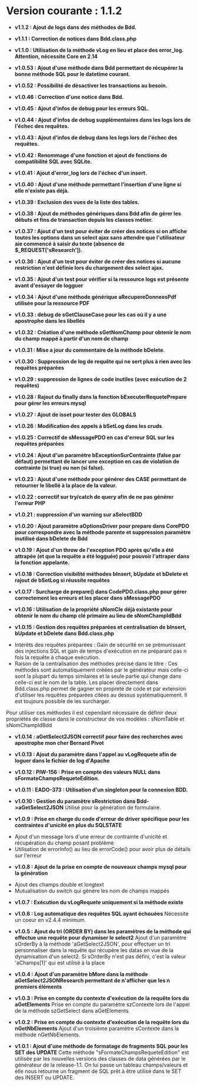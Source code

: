 # Version courante : 1.1.2

* **v1.1.2 : Ajout de logs dans des méthodes de Bdd.**

* **v1.1.1 : Correction de notices dans Bdd.class.php**

* **v1.1.0 : Utilisation de la méthode vLog en lieu et place des error_log. Attention, nécessite Core en 2.14**

* **v1.0.53 : Ajout d'une méthode dans Bdd permettant de récupérer la bonne méthode SQL pour le datetime courant.**

* **v1.0.52 : Possibilité de désactiver les transactions au besoin.**

* **v1.0.46 : Correction d'une notice dans Bdd.**

* **v1.0.45 : Ajout d'infos de debug pour les erreurs SQL.**

* **v1.0.44 : Ajout d'infos de debug supplémentaires dans les logs lors de l'échec des requêtes.**

* **v1.0.43 : Ajout d'infos de debug dans les logs lors de l'échec des requêtes.**

* **v1.0.42 : Renommage d'une fonction et ajout de fonctions de compatibilité SQL avec SQLite.**

* **v1.0.41 : Ajout d'error_log lors de l'échec d'un insert.**

* **v1.0.40 : Ajout d'une méthode permettant l'insertion d'une ligne si elle n'existe pas déjà.**

* **v1.0.39 : Exclusion des vues de la liste des tables.**

* **v1.0.38 : Ajout de méthodes génériques dans Bdd afin de gérer les débuts et fins de transaction depuis les classes métier.**

* **v1.0.37 : Ajout d'un test pour éviter de créer des notices si on affiche toutes les options dans un select ajax sans attendre que l'utilisateur aie commencé à saisir du texte (absence de $_REQUEST['sResearch']).**

* **v1.0.36 : Ajout d'un test pour éviter de créer des notices si aucune restriction n'est définie lors du chargement des select ajax.** 

* **v1.0.35 : Ajout d'un test pour vérifier si la ressource logs est présente avant d'essayer de logguer** 

* **v1.0.34 : Ajout d'une méthode générique aRecupereDonneesPdf utilisée pour la ressource PDF** 

* **v1.0.33 : debug de sGetClauseCase pour les cas où il y a une apostrophe dans les libellés** 

* **v1.0.32 : Création d'une méthode sGetNomChamp pour obtenir le nom du champ mappé à partir d'un nom de champ** 

* **v1.0.31 : Mise a jour du commentaire de la méthode bDelete.** 

* **v1.0.30 : Suppression de log de requête qui ne sert plus à rien avec les requêtes préparées** 

* **v1.0.29 : suppression de lignes de code inutiles (avec exécution de 2 requêtes)** 

* **v1.0.28 : Rajout du finally dans la fonction bExecuterRequetePrepare pour gérer les erreurs mysql** 

* **v1.0.27 : Ajout de isset pour tester des GLOBALS**

* **v1.0.26 : Modification des appels à bSetLog dans les cruds**

* **v1.0.25 : Correctif de sMessagePDO en cas d'erreur SQL sur les requêtes préparées**

* **v1.0.24 : Ajout d'un paramètre bExceptionSurContrainte (false par défaut) permettant de lancer une exception en cas de violation de contrainte (si true) ou non (si false).**

* **v1.0.23 : Ajout d'une méthode pour générer des CASE permettant de retourner le libellé à la place de la valeur.**

* **v1.0.22 : correctif sur try/catch de query afin de ne pas générer l'erreur PHP**

* **v1.0.21 : suppression d'un warning sur aSelectBDD**


* **v1.0.20 : Ajout paramètre aOptionsDriver pour prepare dans CorePDO pour correspondre avec la méthode parente et suppression paramètre inutilisé dans bDelete de Bdd**

* **v1.0.19 : Ajout d'un throw de l'exception PDO après qu'elle a été attrapée (et que la requête a été logguée) pour pouvoir l'attraper dans la fonction appelante.**

* **v1.0.18 : Correction visibilité méthodes bInsert, bUpdate et bDelete et rajout de bSetLog si réussite requêtes**

* **v1.0.17 : Surcharge de prepare() dans CodePDO.class.php pour gérer correctement les erreurs et les placer dans sMessagePDO**

* **v1.0.16 : Utilisation de la propriété sNomCle déjà existante pour obtenir le nom du champ clé primaire au lieu de sNomChampIdBdd**

* **v1.0.15 : Gestion des requêtes préparées et centralisation de bInsert, bUpdate et bDelete dans Bdd.class.php**
- Intérêts des requêtes préparées : Gain de sécurité en se prémunissant des injections SQL et gain de temps d'exécution en ne préparant pas n fois la requête à chaque exécution.
- Raison de la centralisation des méthodes précisé dans le titre : Ces méthodes sont automatiquement créées par le générateur mais celle-ci sont la plupart du temps similaires
et la seule partie qui change dans celle-ci est le nom de la table. Les placer directement dans Bdd.class.php permet de gagner en propreté de code et par extension d'utiliser 
les requêtes préparées citées au dessus systématiquement. Il est toujours possible de les surcharger.

Pour utiliser ces méthodes il est cependant nécessaire de définir deux propriétés de classe dans le constructeur de vos modèles : sNomTable et sNomChampIdBdd

* **v1.0.14 : aGetSelect2JSON correctif pour faire des recherches avec apostrophe mon cher Bernard Pivot** 

* **v1.0.13 : Ajout du paramètre dans l'appel au vLogRequete afin de loguer dans le fichier de log d'Apache** 

* **v1.0.12 : PIW-156 : Prise en compte des valeurs NULL dans sFormateChampsRequeteEdition.**

* **v1.0.11 : EADO-373 : Utilisation d'un singleton pour la connexion BDD.**

* **v1.0.10 : Gestion du paramètre sRestriction dans Bdd->aGetSelect2JSON**
Utilisé pour la génération de formulaire.

* **v1.0.9 : Prise en charge du code d'erreur de driver spécifique pour les contraintes d'unicité en plus du SQLSTATE**
- Ajout d'un message lors d'une erreur de contrainte d'unicité et récupération du champ posant problème
- Utilisation de errorInfo() au lieu de errorCode() pour avoir plus de détails sur l'erreur

* **v1.0.8 : Ajout de la prise en compte de nouveaux champs mysql pour la génération**
- Ajout des champs double et longtext
- Mutualisation du switch qui génère les nom de champs mappés

* **v1.0.7 : Exécution du vLogRequete uniquement si la méthode existe**

* **v1.0.6 : Log automatique des requêtes SQL ayant échouées**
Nécessite un coeur en v2.4.4 minimum.

* **v1.0.5 : Ajout du tri (ORDER BY) dans les paramètres de la méthode qui effectue une requête pour dynamiser le select2**
Ajout d'un paramètre sOrderBy à la méthode 'aGetSelect2JSON', pour effectuer un tri personnaliser dans la requête qui
récupére les datas en vue de la dynamisation d'un select2. Si sOrderBy n'est pas défini, c'est la valeur 'aChamps[1]' qui est 
utilisé à la place

* **v1.0.4 : Ajout d'un paramètre bMore dans la méthode aGetSelect2JSONResearch permettant de n'afficher que les n premiers éléments**

* **v1.0.3 : Prise en compte du contexte d'exécution de la requête lors du aGetElements**
Prise en compte du paramètre szContexte lors de l'appel de la méthode szGetSelect dans aGetElements

* **v1.0.2 : Prise en compte du contexte d'exécution de la requête lors du nGetNbElements** 
Ajout d'un troisième paramètre sContexte dans la méthode nGetNbElements.

* **v1.0.1 : Ajout d'une méthode de formatage de fragments SQL pour les SET des UPDATE**
Cette méthode "sFormateChampsRequeteEdition" est utilisée par les nouvelles versions des classes de data générées 
par le générateur de la release-1.1. On lui passe un tableau champs/valeurs et elle nous retourne un fragment de 
SQL prêt à être utilisé dans le SET des INSERT ou UPDATE.
